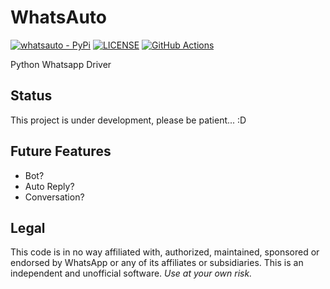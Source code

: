 # WhatsAuto

[![whatsauto - PyPi](https://img.shields.io/pypi/v/whatsauto)](https://pypi.org/project/whatsauto/)
[![LICENSE](https://img.shields.io/github/license/hexatester/whatsauto)](https://github.com/hexatester/whatsauto/blob/master/LICENSE)
[![GitHub Actions](https://github.com/hexatester/whatsauto/workflows/GitHub%20Actions/badge.svg)](https://github.com/hexatester/whatsauto/actions?query=workflow%3AGithub%3AActions)

Python Whatsapp Driver

## Status

This project is under development, please be patient... :D

## Future Features

- Bot?
- Auto Reply?
- Conversation?

## Legal

This code is in no way affiliated with, authorized, maintained, sponsored or endorsed by WhatsApp or any of its affiliates or subsidiaries. This is an independent and unofficial software. _Use at your own risk._
